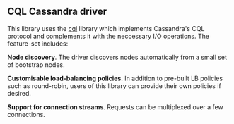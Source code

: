CQL Cassandra driver
--------------------

This library uses the [cql](http://hackage.haskell.org/package/cql) library
which implements Cassandra's CQL protocol and complements it with the
neccessary I/O operations. The feature-set includes:

**Node discovery**. The driver discovers nodes automatically from a small
set of bootstrap nodes.

**Customisable load-balancing policies**. In addition to pre-built LB
policies such as round-robin, users of this library can provide their
own policies if desired.

**Support for connection streams**. Requests can be multiplexed over a
few connections.
